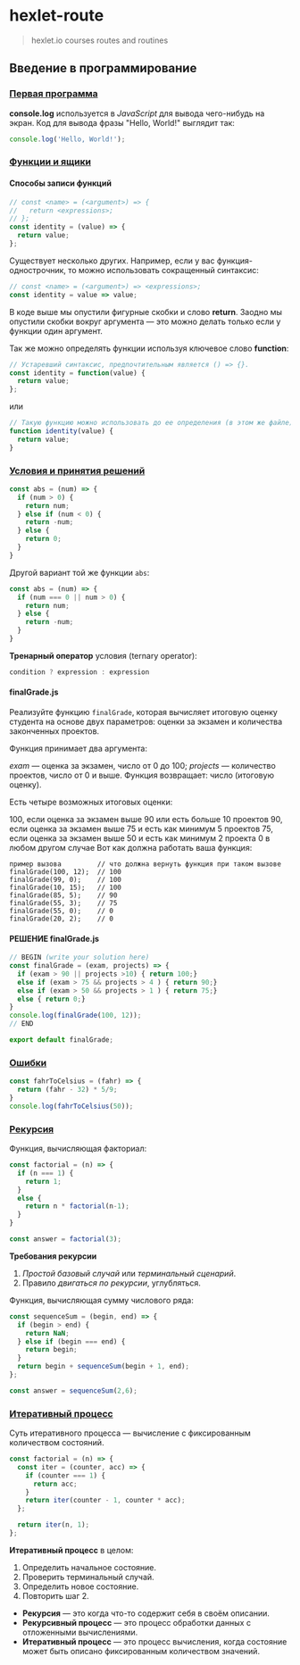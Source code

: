 # hexlet-route

> hexlet.io courses routes and routines

[//]: # (================================================================================================)
## Введение в программирование



[//]: # (------------------------------------------------------------------------------------------------)
### [Первая программа](https://ru.hexlet.io/courses/introduction_to_programming/lessons/hello/theory_unit)

**console.log** используется в _JavaScript_ для вывода чего-нибудь на экран. 
Код для вывода фразы "Hello, World!" выглядит так: 

```javascript
console.log('Hello, World!');
```


[//]: # (-------------------------------------------------------------------------------------------------)
### [Функции и ящики](https://ru.hexlet.io/courses/introduction_to_programming/lessons/functions/theory_unit)

#### Способы записи функций

```javascript
// const <name> = (<argument>) => {
//   return <expressions>;
// };
const identity = (value) => {
  return value;
};
```

Существует несколько других. Например, если у вас функция-однострочник, то можно использовать сокращенный синтаксис:

```javascript
// const <name> = (<argument>) => <expressions>;
const identity = value => value;
```

В коде выше мы опустили фигурные скобки и слово **return**. 
Заодно мы опустили скобки вокруг аргумента — это можно делать только если у функции один аргумент.

Так же можно определять функции используя ключевое слово **function**:

```javascript
// Устаревший синтаксис, предпочтительным является () => {}.
const identity = function(value) {
  return value;
};
```

или

```javascript
// Такую функцию можно использовать до ее определения (в этом же файле).
function identity(value) {
  return value;
}
```


[//]: # (-------------------------------------------------------------------------------------------------)
### [Условия и принятия решений](https://ru.hexlet.io/courses/introduction_to_programming/lessons/boolean/theory_unit)

```javascript
const abs = (num) => {
  if (num > 0) {
    return num;
  } else if (num < 0) {
    return -num;
  } else {
    return 0;
  } 
}
```

Другой вариант той же функции `abs`:

```javascript
const abs = (num) => {
  if (num === 0 || num > 0) {
    return num;
  } else {
    return -num;
  } 
}
```

**Тренарный оператор** условия (ternary operator):

```javascript
condition ? expression : expression
```

#### finalGrade.js

Реализуйте функцию `finalGrade`, которая вычисляет итоговую оценку студента на основе двух параметров: оценки за экзамен и количества законченных проектов.

Функция принимает два аргумента:

*exam* — оценка за экзамен, число от 0 до 100;
*projects* — количество проектов, число от 0 и выше.
Функция возвращает: число (итоговую оценку).

Есть четыре возможных итоговых оценки:

100, если оценка за экзамен выше 90 или есть больше 10 проектов
90, если оценка за экзамен выше 75 и есть как минимум 5 проектов
75, если оценка за экзамен выше 50 и есть как минимум 2 проекта
0 в любом другом случае
Вот как должна работать ваша функция:

```
пример вызова         // что должна вернуть функция при таком вызове
finalGrade(100, 12);  // 100
finalGrade(99, 0);    // 100
finalGrade(10, 15);   // 100
finalGrade(85, 5);    // 90
finalGrade(55, 3);    // 75
finalGrade(55, 0);    // 0
finalGrade(20, 2);    // 0
```

#### РЕШЕНИЕ finalGrade.js

```javascript
// BEGIN (write your solution here)
const finalGrade = (exam, projects) => {
  if (exam > 90 || projects >10) { return 100;}
  else if (exam > 75 && projects > 4 ) { return 90;}
  else if (exam > 50 && projects > 1 ) { return 75;}
  else { return 0;}
}
console.log(finalGrade(100, 12));
// END

export default finalGrade;
```


[//]: # (------------------------------------------------------------------------------------------------)
### [Ошибки](https://ru.hexlet.io/courses/introduction_to_programming/lessons/errors/theory_unit)

```javascript
const fahrToCelsius = (fahr) => {
  return (fahr - 32) * 5/9;
}
console.log(fahrToCelsius(50));
```


[//]: # (------------------------------------------------------------------------------------------------)
### [Рекурсия](https://ru.hexlet.io/courses/introduction_to_programming/lessons/recursion/theory_unit)

Функция, вычисляющая факториал:

```javascript
const factorial = (n) => {
  if (n === 1) {
    return 1;
  }
  else {
    return n * factorial(n-1);
  }
}

const answer = factorial(3);
```
**Требования рекурсии**

1. *Простой базовый случай* или *терминальный сценарий*.
2. Правило *двигаться по рекурсии*, углубляться.

Функция, вычисляющая сумму числового ряда:

```javascript
const sequenceSum = (begin, end) => {
  if (begin > end) {
    return NaN;
  } else if (begin === end) {
    return begin;
  }
  return begin + sequenceSum(begin + 1, end);
};

const answer = sequenceSum(2,6);
```


[//]: # (------------------------------------------------------------------------------------------------)
### [Итеративный процесс](https://ru.hexlet.io/courses/introduction_to_programming/lessons/iterative/theory_unit)

Суть итеративного процесса — вычисление с фиксированным количеством состояний.

```javascript
const factorial = (n) => {
  const iter = (counter, acc) => {
    if (counter === 1) {
      return acc;
    }
    return iter(counter - 1, counter * acc);
  };

  return iter(n, 1);
};
```

**Итеративный процесс** в целом:

1. Определить начальное состояние.
2. Проверить терминальный случай.
3. Определить новое состояние.
4. Повторить шаг 2.

- **Рекурсия** — это когда что-то содержит себя в своём описании.
- **Рекурсивный процесс** — это процесс обработки данных с отложенными вычислениями.
- **Итеративный процесс** — это процесс вычисления, когда состояние может быть описано фиксированным количеством значений.

